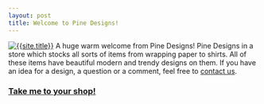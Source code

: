 ```yaml
---
layout: post
title: Welcome to Pine Designs!
---
```

[![{{site.title}}]({{site.banner}})]({{site.zazzle.store}})
A huge warm welcome from Pine Designs! Pine Designs in a store which stocks all sorts of items from wrapping paper to shirts. All of these items have  beautiful modern and trendy designs on them. If you have an idea for a design, a question or a comment, feel free to [contact us](mailto:{{site.email}}).
### [Take me to your shop!]({{site.zazzle.shop}})